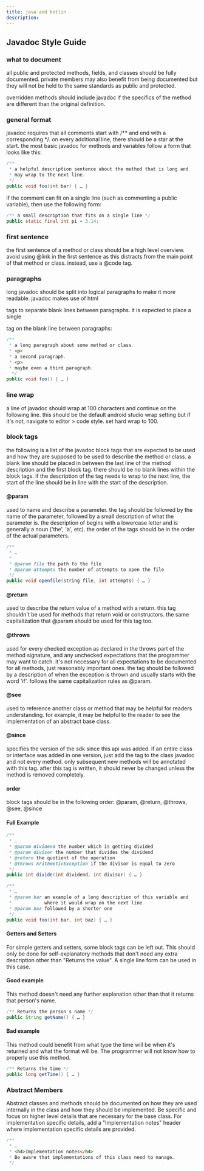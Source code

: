 ```yaml
---
title: java and kotlin
description:
---
```


## Javadoc Style Guide

### what to document

all public and protected methods, fields, and classes should be fully
documented. private members may also benefit from being documented but they will
not be held to the same standards as public and protected.

overridden methods should include javadoc if the specifics of the method are
different than the original definition.

### general format

javadoc requires that all comments start with /** and end with a corresponding
*/. on every additional line, there should be a star at the start. the most
basic javadoc for methods and variables follow a form that looks like this:

```java
/**
 * a helpful description sentence about the method that is long and
 * may wrap to the next line.
 */
public void foo(int bar) { … }
```

if the comment can fit on a single line (such as commenting a public variable), then use the following form:

```java
/** a small description that fits on a single line */
public static final int pi = 3.14;
```

### first sentence

the first sentence of a method or class should be a high level overview. avoid
using @link in the first sentence as this distracts from the main point of that
method or class. instead, use a @code tag.

### paragraphs

long javadoc should be split into logical paragraphs to make it more readable.
javadoc makes use of html <p> tags to separate blank lines between paragraphs.
it is expected to place a single <p> tag on the blank line between paragraphs:

```java
/**
 * a long paragraph about some method or class.
 * <p>
 * a second paragraph.
 * <p>
 * maybe even a third paragraph.
  */
public void foo() { … }
```

### line wrap

a line of javadoc should wrap at 100 characters and continue on the following
line. this should be the default android studio wrap setting but if it's not,
navigate to editor > code style. set hard wrap to 100.

### block tags

the following is a list of the javadoc block tags that are expected to be used
and how they are supposed to be used to describe the method or class. a blank
line should be placed in between the last line of the method description and the
first block tag. there should be no blank lines within the block tags. if the
description of the tag needs to wrap to the next line, the start of the line
should be in line with the start of the description.

#### @param

used to name and describe a parameter. the tag should be followed by the name of
the parameter, followed by a small description of what the parameter is. the
description of begins with a lowercase letter and is generally a noun ('the',
'a', etc). the order of the tags should be in the order of the actual
parameters.

``` java
/**
 * …
 *
 * @param file the path to the file
 * @param attempts the number of attempts to open the file
 */
public void openfile(string file, int attempts) { … }
```

#### @return

used to describe the return value of a method with a return. this tag shouldn't
be used for methods that return void or constructors. the same capitalization
that @param should be used for this tag too.

#### @throws

used for every checked exception as declared in the throws part of the method
signature, and any unchecked expectations that the programmer may want to catch.
it's not necessary for all expectations to be documented for all methods, just
reasonably important ones. the tag should be followed by a description of when
the exception is thrown and usually starts with the word 'if'. follows the same
capitalization rules as @param.

#### @see

used to reference another class or method that may be helpful for readers
understanding. for example, it may be helpful to the reader to see the
implementation of an abstract base class.

#### @since

specifies the version of the sdk since this api was added. if an entire class or
interface was added in one version, just add the tag to the class javadoc and
not every method. only subsequent new methods will be annotated with this tag.
after this tag is written, it should never be changed unless the method is
removed completely.

#### order

block tags should be in the following order: @param, @return, @throws, @see,
@since

#### Full Example

```java
/**
 * …
 * @param dividend the number which is getting divided
 * @param divisor the number that divides the dividend
 * @return the quotient of the operation
 * @throws ArithmeticException if the divisor is equal to zero
 */
public int divide(int dividend, int divisor) { … }
```

```java
/**
 * …
 * @param bar an example of a long description of this variable and
 *            where it would wrap on the next line
 * @param baz followed by a shorter one
 */
public void foo(int bar, int baz) { … }
```

#### Getters and Setters

For simple getters and setters, some block tags can be left out. This should
only be done for self-explanatory methods that don't need any extra description
other than "Returns the value". A single line form can be used in this case.

#### Good example

This method doesn't need any further explanation other than that it returns that
person's name.

```java
/** Returns the person's name */
public String getName() { … }
```

#### Bad example

This method could benefit from what type the time will be when it's returned and
what the format will be. The programmer will not know how to properly use this
method.

```java
/** Returns the time */
public long getTime() { … }
```

### Abstract Members

Abstract classes and methods should be documented on how they are used
internally in the class and how they should be implemented. Be specific and
focus on higher level details that are necessary for the base class. For
implementation specific details, add a "Implementation notes" header where
implementation specific details are provided.

```java
/**
 * …
 * <h4>Implementation notes</h4>
 * Be aware that implementations of this class need to manage…
 */
```
